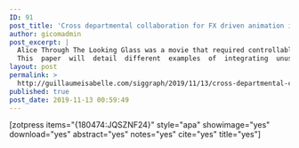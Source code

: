 ```yaml
---
ID: 91
post_title: 'Cross departmental collaboration for FX driven animation in &#8220;Alice Through the Looking Glass&#8221;'
author: gicomadmin
post_excerpt: |
  Alice Through The Looking Glass was a movie that required controllable, highly stylized natural phenomena as a core ingredient of some of it’s major VFX sequences. Sony Pictures Imageworks developed various cross-departmental collaboration techniques to achieve this surreal aesthetic on two major, heavily featured effects. Speciﬁcally these were the Rust and Oceans Of Time effects.
  This  paper  will  detail  different  examples  of  integrating  unusualpipeline and workflow methods for these high concept ideas.   In the case of Oceans of Time, the traditional workflow from front end to back end was either circumvented or inverted entirely becauseof the unconventional nature of the effects involved.  For the rust,while the workflow was more linear in the traditional manner, thework between departments had to overlap to a significantly greater extent than is typical.  For both sets of sequences, reasons for certain production decisions will be out
layout: post
permalink: >
  http://guillaumeisabelle.com/siggraph/2019/11/13/cross-departmental-collaboration-for-fx-driven-animation-in-alice-through-the-looking-glass/
published: true
post_date: 2019-11-13 00:59:49
---
```

<!-- wp:paragraph -->



<!-- /wp:paragraph -->

<!-- wp:shortcode --> [zotpress items="{180474:JQSZNF24}" style="apa" showimage="yes" download="yes" abstract="yes" notes="yes" cite="yes" title="yes"] 

<!-- /wp:shortcode -->

<!-- wp:paragraph -->



<!-- /wp:paragraph -->
